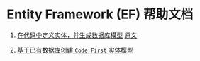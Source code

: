 # Entity Framework (EF) 帮助文档

1. [在代码中定义实体，并生成数据库模型](01_CodeFirstToANewDataBase.md) [原文](https://msdn.microsoft.com/en-us/library/jj193542(v=vs.113).aspx) 
	
2. [基于已有数据库创建 ```Code First``` 实体模型](https://msdn.microsoft.com/en-us/library/jj200620(v=vs.113).aspx)

